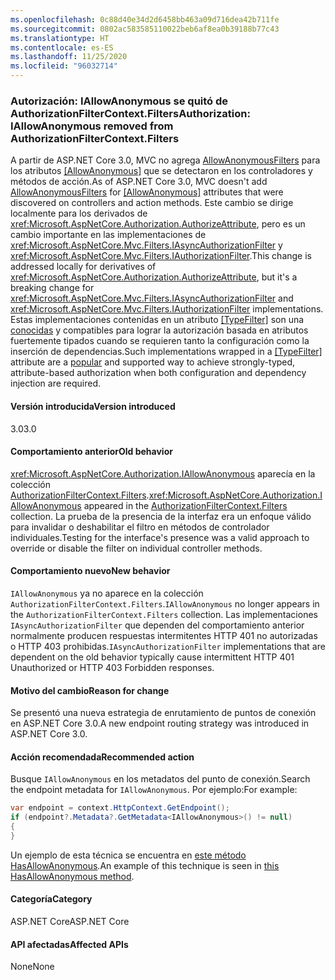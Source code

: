 ```yaml
---
ms.openlocfilehash: 0c88d40e34d2d6458bb463a09d716dea42b711fe
ms.sourcegitcommit: 0802ac583585110022beb6af8ea0b39188b77c43
ms.translationtype: HT
ms.contentlocale: es-ES
ms.lasthandoff: 11/25/2020
ms.locfileid: "96032714"
---
```

### <a name="authorization-iallowanonymous-removed-from-authorizationfiltercontextfilters"></a><span data-ttu-id="b1d5f-101">Autorización: IAllowAnonymous se quitó de AuthorizationFilterContext.Filters</span><span class="sxs-lookup"><span data-stu-id="b1d5f-101">Authorization: IAllowAnonymous removed from AuthorizationFilterContext.Filters</span></span>

<span data-ttu-id="b1d5f-102">A partir de ASP.NET Core 3.0, MVC no agrega [AllowAnonymousFilters](xref:Microsoft.AspNetCore.Mvc.Authorization.AllowAnonymousFilter) para los atributos [[AllowAnonymous]](xref:Microsoft.AspNetCore.Authorization.AllowAnonymousAttribute) que se detectaron en los controladores y métodos de acción.</span><span class="sxs-lookup"><span data-stu-id="b1d5f-102">As of ASP.NET Core 3.0, MVC doesn't add [AllowAnonymousFilters](xref:Microsoft.AspNetCore.Mvc.Authorization.AllowAnonymousFilter) for [[AllowAnonymous]](xref:Microsoft.AspNetCore.Authorization.AllowAnonymousAttribute) attributes that were discovered on controllers and action methods.</span></span> <span data-ttu-id="b1d5f-103">Este cambio se dirige localmente para los derivados de <xref:Microsoft.AspNetCore.Authorization.AuthorizeAttribute>, pero es un cambio importante en las implementaciones de <xref:Microsoft.AspNetCore.Mvc.Filters.IAsyncAuthorizationFilter> y <xref:Microsoft.AspNetCore.Mvc.Filters.IAuthorizationFilter>.</span><span class="sxs-lookup"><span data-stu-id="b1d5f-103">This change is addressed locally for derivatives of <xref:Microsoft.AspNetCore.Authorization.AuthorizeAttribute>, but it's a breaking change for <xref:Microsoft.AspNetCore.Mvc.Filters.IAsyncAuthorizationFilter> and <xref:Microsoft.AspNetCore.Mvc.Filters.IAuthorizationFilter> implementations.</span></span> <span data-ttu-id="b1d5f-104">Estas implementaciones contenidas en un atributo [[TypeFilter]](xref:Microsoft.AspNetCore.Mvc.TypeFilterAttribute) son una [conocidas](https://stackoverflow.com/a/41348219/608220) y compatibles para lograr la autorización basada en atributos fuertemente tipados cuando se requieren tanto la configuración como la inserción de dependencias.</span><span class="sxs-lookup"><span data-stu-id="b1d5f-104">Such implementations wrapped in a [[TypeFilter]](xref:Microsoft.AspNetCore.Mvc.TypeFilterAttribute) attribute are a [popular](https://stackoverflow.com/a/41348219/608220) and supported way to achieve strongly-typed, attribute-based authorization when both configuration and dependency injection are required.</span></span>

#### <a name="version-introduced"></a><span data-ttu-id="b1d5f-105">Versión introducida</span><span class="sxs-lookup"><span data-stu-id="b1d5f-105">Version introduced</span></span>

<span data-ttu-id="b1d5f-106">3.0</span><span class="sxs-lookup"><span data-stu-id="b1d5f-106">3.0</span></span>

#### <a name="old-behavior"></a><span data-ttu-id="b1d5f-107">Comportamiento anterior</span><span class="sxs-lookup"><span data-stu-id="b1d5f-107">Old behavior</span></span>

<span data-ttu-id="b1d5f-108"><xref:Microsoft.AspNetCore.Authorization.IAllowAnonymous> aparecía en la colección [AuthorizationFilterContext.Filters](xref:Microsoft.AspNetCore.Mvc.Filters.FilterContext.Filters%2A).</span><span class="sxs-lookup"><span data-stu-id="b1d5f-108"><xref:Microsoft.AspNetCore.Authorization.IAllowAnonymous> appeared in the [AuthorizationFilterContext.Filters](xref:Microsoft.AspNetCore.Mvc.Filters.FilterContext.Filters%2A) collection.</span></span> <span data-ttu-id="b1d5f-109">La prueba de la presencia de la interfaz era un enfoque válido para invalidar o deshabilitar el filtro en métodos de controlador individuales.</span><span class="sxs-lookup"><span data-stu-id="b1d5f-109">Testing for the interface's presence was a valid approach to override or disable the filter on individual controller methods.</span></span>

#### <a name="new-behavior"></a><span data-ttu-id="b1d5f-110">Comportamiento nuevo</span><span class="sxs-lookup"><span data-stu-id="b1d5f-110">New behavior</span></span>

<span data-ttu-id="b1d5f-111">`IAllowAnonymous` ya no aparece en la colección `AuthorizationFilterContext.Filters`.</span><span class="sxs-lookup"><span data-stu-id="b1d5f-111">`IAllowAnonymous` no longer appears in the `AuthorizationFilterContext.Filters` collection.</span></span> <span data-ttu-id="b1d5f-112">Las implementaciones `IAsyncAuthorizationFilter` que dependen del comportamiento anterior normalmente producen respuestas intermitentes HTTP 401 no autorizadas o HTTP 403 prohibidas.</span><span class="sxs-lookup"><span data-stu-id="b1d5f-112">`IAsyncAuthorizationFilter` implementations that are dependent on the old behavior typically cause intermittent HTTP 401 Unauthorized or HTTP 403 Forbidden responses.</span></span>

#### <a name="reason-for-change"></a><span data-ttu-id="b1d5f-113">Motivo del cambio</span><span class="sxs-lookup"><span data-stu-id="b1d5f-113">Reason for change</span></span>

<span data-ttu-id="b1d5f-114">Se presentó una nueva estrategia de enrutamiento de puntos de conexión en ASP.NET Core 3.0.</span><span class="sxs-lookup"><span data-stu-id="b1d5f-114">A new endpoint routing strategy was introduced in ASP.NET Core 3.0.</span></span>

#### <a name="recommended-action"></a><span data-ttu-id="b1d5f-115">Acción recomendada</span><span class="sxs-lookup"><span data-stu-id="b1d5f-115">Recommended action</span></span>

<span data-ttu-id="b1d5f-116">Busque `IAllowAnonymous` en los metadatos del punto de conexión.</span><span class="sxs-lookup"><span data-stu-id="b1d5f-116">Search the endpoint metadata for `IAllowAnonymous`.</span></span> <span data-ttu-id="b1d5f-117">Por ejemplo:</span><span class="sxs-lookup"><span data-stu-id="b1d5f-117">For example:</span></span>

```csharp
var endpoint = context.HttpContext.GetEndpoint();
if (endpoint?.Metadata?.GetMetadata<IAllowAnonymous>() != null)
{
}
```

<span data-ttu-id="b1d5f-118">Un ejemplo de esta técnica se encuentra en [este método HasAllowAnonymous](https://github.com/dotnet/aspnetcore/blob/bd65275148abc9b07a3b59797a88d485341152bf/src/Mvc/Mvc.Core/src/Authorization/AuthorizeFilter.cs#L236).</span><span class="sxs-lookup"><span data-stu-id="b1d5f-118">An example of this technique is seen in [this HasAllowAnonymous method](https://github.com/dotnet/aspnetcore/blob/bd65275148abc9b07a3b59797a88d485341152bf/src/Mvc/Mvc.Core/src/Authorization/AuthorizeFilter.cs#L236).</span></span>

#### <a name="category"></a><span data-ttu-id="b1d5f-119">Categoría</span><span class="sxs-lookup"><span data-stu-id="b1d5f-119">Category</span></span>

<span data-ttu-id="b1d5f-120">ASP.NET Core</span><span class="sxs-lookup"><span data-stu-id="b1d5f-120">ASP.NET Core</span></span>

#### <a name="affected-apis"></a><span data-ttu-id="b1d5f-121">API afectadas</span><span class="sxs-lookup"><span data-stu-id="b1d5f-121">Affected APIs</span></span>

<span data-ttu-id="b1d5f-122">None</span><span class="sxs-lookup"><span data-stu-id="b1d5f-122">None</span></span>

<!--

#### Affected APIs

Not detectable via API analysis

-->
